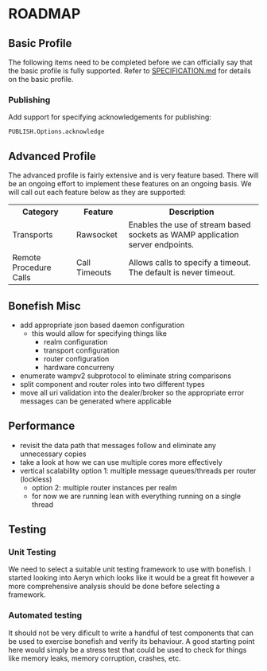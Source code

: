 ROADMAP
=======

## Basic Profile

The following items need to be completed before we can officially say that the basic profile is fully supported. Refer to [SPECIFICATION.md](SPECIFICATION.md) for details on the basic profile.

### Publishing

Add support for specifying acknowledgements for publishing:

```
PUBLISH.Options.acknowledge
```

## Advanced Profile

The advanced profile is fairly extensive and is very feature based. There will be an ongoing effort to implement these features on an ongoing basis. We will call out each feature below as they are supported:

<table>
<tr>
<th>Category</th>
<th>Feature</th>
<th>Description</th>
</tr>
<tr>
<td>Transports</td>
<td>Rawsocket</td>
<td>Enables the use of stream based sockets as WAMP application server endpoints.</td>
</tr>
<tr>
<td>Remote Procedure Calls</td>
<td>Call Timeouts</td>
<td>Allows calls to specify a timeout. The default is never timeout.</td>
</tr>
</table>

## Bonefish Misc

- add appropriate json based daemon configuration
    - this would allow for specifying things like
        - realm configuration
        - transport configuration
        - router configuration
        - hardware concurreny
- enumerate wampv2 subprotocol to eliminate string comparisons
- split component and router roles into two different types
- move all uri validation into the dealer/broker so the appropriate error messages can be generated where applicable

## Performance

- revisit the data path that messages follow and eliminate any unnecessary copies
- take a look at how we can use multiple cores more effectively
- vertical scalability
option 1: multiple message queues/threads per router (lockless)
    - option 2: multiple router instances per realm
    - for now we are running lean with everything running on a single thread

## Testing

### Unit Testing

We need to select a suitable unit testing framework to use with bonefish. I started looking into Aeryn which looks like it would be a great fit however a more comprehensive analysis should be done before selecting a framework.

### Automated testing

It should not be very dificult to write a handful of test components that can be used to exercise bonefish and verify its behaviour. A good starting point here would simply be a stress test that could be used to check for things like memory leaks, memory corruption, crashes, etc.


